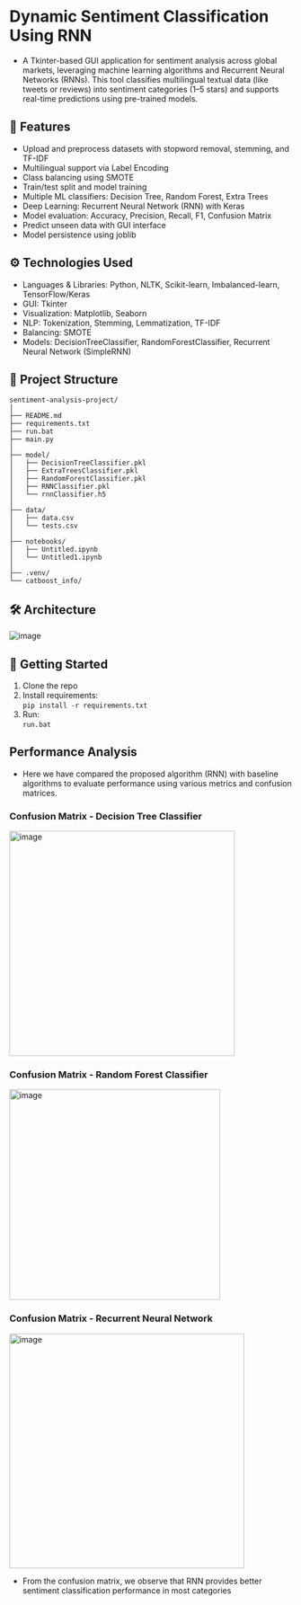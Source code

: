 # Dynamic Sentiment Classification Using RNN
* A Tkinter-based GUI application for sentiment analysis across global markets, leveraging machine learning algorithms and Recurrent Neural Networks (RNNs). This tool classifies multilingual textual data (like tweets or reviews) into sentiment categories (1–5 stars) and supports real-time predictions using pre-trained models.

  
## 📌 Features
* Upload and preprocess datasets with stopword removal, stemming, and TF-IDF
* Multilingual support via Label Encoding
* Class balancing using SMOTE
* Train/test split and model training
* Multiple ML classifiers: Decision Tree, Random Forest, Extra Trees
* Deep Learning: Recurrent Neural Network (RNN) with Keras
* Model evaluation: Accuracy, Precision, Recall, F1, Confusion Matrix
* Predict unseen data with GUI interface
* Model persistence using joblib  


## ⚙️ Technologies Used

- Languages & Libraries: Python, NLTK, Scikit-learn, Imbalanced-learn, TensorFlow/Keras
- GUI: Tkinter
- Visualization: Matplotlib, Seaborn
- NLP: Tokenization, Stemming, Lemmatization, TF-IDF
- Balancing: SMOTE
- Models:
    DecisionTreeClassifier,
    RandomForestClassifier,
    Recurrent Neural Network (SimpleRNN)


## 📂 Project Structure

```
sentiment-analysis-project/
│
├── README.md
├── requirements.txt
├── run.bat
├── main.py
│
├── model/
│   ├── DecisionTreeClassifier.pkl
│   ├── ExtraTreesClassifier.pkl
│   ├── RandomForestClassifier.pkl
│   ├── RNNClassifier.pkl
│   └── rnnClassifier.h5
│
├── data/
│   ├── data.csv
│   └── tests.csv
│
├── notebooks/
│   ├── Untitled.ipynb
│   └── Untitled1.ipynb
│
├── .venv/
└── catboost_info/
```

## 🛠️ Architecture 
![image](https://github.com/user-attachments/assets/8ea40846-2c7e-496b-ad01-c390fd72dc2c)


## 🚀 Getting Started
1. Clone the repo
2. Install requirements:  
   `pip install -r requirements.txt`
3. Run:  
   `run.bat`
   
## Performance Analysis
- Here we have compared the proposed algorithm (RNN) with baseline algorithms to evaluate performance using various metrics and confusion matrices.

### Confusion Matrix - Decision Tree Classifier
<img width="401" alt="image" src="https://github.com/user-attachments/assets/43c922ac-0471-41d3-a12d-3652d07e8d93" />

### Confusion Matrix - Random Forest Classifier
<img width="375" alt="image" src="https://github.com/user-attachments/assets/0e3afc4b-f72d-4219-ba79-044ff869ad98" />

### Confusion Matrix - Recurrent Neural Network
<img width="418" alt="image" src="https://github.com/user-attachments/assets/62cd2601-b977-4ca8-a697-02a72a5a2e3b" />


- From the confusion matrix, we observe that RNN provides better sentiment classification performance in most categories
